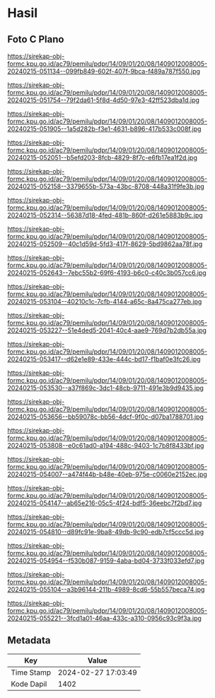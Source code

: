 # Hasil

## Foto C Plano

https://sirekap-obj-formc.kpu.go.id/ac79/pemilu/pdpr/14/09/01/20/08/1409012008005-20240215-051134--099fb849-602f-407f-9bca-f489a787f550.jpg

https://sirekap-obj-formc.kpu.go.id/ac79/pemilu/pdpr/14/09/01/20/08/1409012008005-20240215-051754--79f2da61-5f8d-4d50-97e3-42ff523dba1d.jpg

https://sirekap-obj-formc.kpu.go.id/ac79/pemilu/pdpr/14/09/01/20/08/1409012008005-20240215-051905--1a5d282b-f3e1-4631-b896-417b533c008f.jpg

https://sirekap-obj-formc.kpu.go.id/ac79/pemilu/pdpr/14/09/01/20/08/1409012008005-20240215-052051--b5efd203-8fcb-4829-8f7c-e6fb17ea1f2d.jpg

https://sirekap-obj-formc.kpu.go.id/ac79/pemilu/pdpr/14/09/01/20/08/1409012008005-20240215-052158--3379655b-573a-43bc-8708-448a31f9fe3b.jpg

https://sirekap-obj-formc.kpu.go.id/ac79/pemilu/pdpr/14/09/01/20/08/1409012008005-20240215-052314--56387d18-4fed-481b-860f-d261e5883b9c.jpg

https://sirekap-obj-formc.kpu.go.id/ac79/pemilu/pdpr/14/09/01/20/08/1409012008005-20240215-052509--40c1d59d-5fd3-417f-8629-5bd9862aa78f.jpg

https://sirekap-obj-formc.kpu.go.id/ac79/pemilu/pdpr/14/09/01/20/08/1409012008005-20240215-052643--7ebc55b2-69f6-4193-b6c0-c40c3b057cc6.jpg

https://sirekap-obj-formc.kpu.go.id/ac79/pemilu/pdpr/14/09/01/20/08/1409012008005-20240215-053104--40210c1c-7cfb-4144-a65c-8a475ca277eb.jpg

https://sirekap-obj-formc.kpu.go.id/ac79/pemilu/pdpr/14/09/01/20/08/1409012008005-20240215-053227--51e4ded5-2041-40c4-aae9-769d7b2db55a.jpg

https://sirekap-obj-formc.kpu.go.id/ac79/pemilu/pdpr/14/09/01/20/08/1409012008005-20240215-053417--d62e1e89-433e-444c-bd17-f1baf0e3fc26.jpg

https://sirekap-obj-formc.kpu.go.id/ac79/pemilu/pdpr/14/09/01/20/08/1409012008005-20240215-053530--a37f869c-3dc1-48cb-9711-491e3b9d9435.jpg

https://sirekap-obj-formc.kpu.go.id/ac79/pemilu/pdpr/14/09/01/20/08/1409012008005-20240215-053656--bb59078c-bb56-4dcf-9f0c-d07ba1788701.jpg

https://sirekap-obj-formc.kpu.go.id/ac79/pemilu/pdpr/14/09/01/20/08/1409012008005-20240215-053808--e0c61ad0-a194-488c-9403-1c7b8f8433bf.jpg

https://sirekap-obj-formc.kpu.go.id/ac79/pemilu/pdpr/14/09/01/20/08/1409012008005-20240215-054007--a474f44b-b48e-40eb-975e-c0060e2152ec.jpg

https://sirekap-obj-formc.kpu.go.id/ac79/pemilu/pdpr/14/09/01/20/08/1409012008005-20240215-054147--ab65e216-05c5-4f24-bdf5-36eebc7f2bd7.jpg

https://sirekap-obj-formc.kpu.go.id/ac79/pemilu/pdpr/14/09/01/20/08/1409012008005-20240215-054810--d89fc91e-9ba8-49db-9c90-edb7cf5ccc5d.jpg

https://sirekap-obj-formc.kpu.go.id/ac79/pemilu/pdpr/14/09/01/20/08/1409012008005-20240215-054954--f530b087-9159-4aba-bd04-3733f033efd7.jpg

https://sirekap-obj-formc.kpu.go.id/ac79/pemilu/pdpr/14/09/01/20/08/1409012008005-20240215-055104--a3b96144-211b-4989-8cd6-55b557beca74.jpg

https://sirekap-obj-formc.kpu.go.id/ac79/pemilu/pdpr/14/09/01/20/08/1409012008005-20240215-055221--3fcd1a01-46aa-433c-a310-0956c93c9f3a.jpg


## Metadata

| Key        | Value               |
| ---------- | ------------------- |
| Time Stamp | 2024-02-27 17:03:49 |
| Kode Dapil | 1402                |



